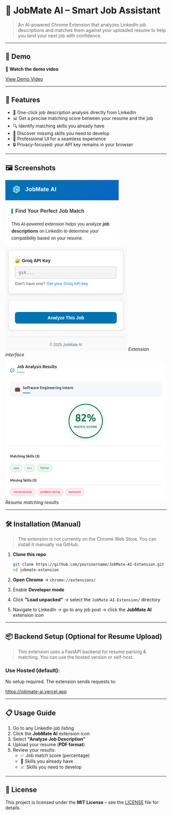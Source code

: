# 🧠 JobMate AI – Smart Job Assistant

> An AI-powered Chrome Extension that analyzes LinkedIn job descriptions and matches them against your uploaded resume to help you land your next job with confidence.

---

## 🚀 Demo

🎥 **Watch the demo video**  

 [View Demo Video](https://github.com/arham2211/JobMate-AI-Extension/blob/master/demo_video/demo_video.mp4?raw=true)

---

## 🔧 Features

- 🎯 One-click job description analysis directly from LinkedIn
- 📊 Get a precise matching score between your resume and the job
- 🔍 Identify matching skills you already have
- 📝 Discover missing skills you need to develop
- 🚀 Professional UI for a seamless experience
- 🔒 Privacy-focused: your API key remains in your browser

---

## 🖼️ Screenshots

![JobMate AI](assets/jobmate_ai.png)  
![Interface](assets/interface.png) 
*Extension interface*

![Analysis Results](assets/result.png)  
*Resume matching results*

---

## 🛠️ Installation (Manual)

> The extension is not currently on the Chrome Web Store. You can install it manually via GitHub.

1. **Clone this repo**
    ```bash
    git clone https://github.com/yourusername/JobMate-AI-Extension.git
    cd jobmate-extension
    ```

2. **Open Chrome** → `chrome://extensions/`

3. Enable **Developer mode**

4. Click **"Load unpacked"** → select the `JobMate-AI-Extension/` directory

5. Navigate to LinkedIn → go to any job post → click the **JobMate AI** extension icon

---

## 📦 Backend Setup (Optional for Resume Upload)

> This extension uses a FastAPI backend for resume parsing & matching. You can use the hosted version or self-host.

### Use Hosted (default):
No setup required. The extension sends requests to:

https://jobmate-ai.vercel.app

---

## 📋 Usage Guide

1. Go to any LinkedIn job listing  
2. Click the **JobMate AI** extension icon  
3. Select **"Analyze Job Description"**  
4. Upload your resume (**PDF format**)  
5. Review your results:
   - ✅ Job match score (percentage)  
   - 🧠 Skills you already have  
   - 📈 Skills you need to develop  

---

## 📄 License

This project is licensed under the **MIT License** – see the [LICENSE](LICENSE) file for details.
